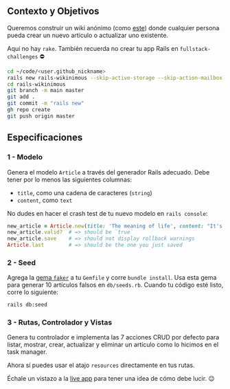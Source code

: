 ## Contexto y Objetivos

Queremos construir un wiki anónimo (como [este](https://wagon-wikinimous.herokuapp.com)) donde cualquier persona pueda crear un nuevo artículo o actualizar uno existente.

Aquí no hay `rake`. También recuerda no crear tu app Rails en `fullstack-challenges` ⛔️


```bash
cd ~/code/<user.github_nickname>
rails new rails-wikinimous --skip-active-storage --skip-action-mailbox
cd rails-wikinimous
git branch -m main master
git add .
git commit -m "rails new"
gh repo create
git push origin master
```

## Especificaciones

### 1 - Modelo

Genera el modelo `Article` a través del generador Rails adecuado. Debe tener por lo menos las siguientes columnas:

- `title`, como una cadena de caracteres (`string`)
- `content`, como `text`

No dudes en hacer el crash test de tu nuevo modelo en `rails console`:

```ruby
new_article = Article.new(title: 'The meaning of life', content: "It's 42!")
new_article.valid?  # => should be `true`
new_article.save    # => should not display rollback warnings
Article.last        # => should be the one you just saved
```

### 2 - Seed

Agrega la [gema `faker`](https://github.com/stympy/faker) a tu `Gemfile` y corre `bundle install`. Usa esta gema para generar 10 artículos falsos en
`db/seeds.rb`. Cuando tu código esté listo, corre lo siguiente:

```bash
rails db:seed
```

### 3 - Rutas, Controlador y Vistas

Genera tu controlador e implementa las 7 acciones CRUD por defecto para listar, mostrar, crear, actualizar y eliminar un artículo como lo hicimos en el task manager.

Ahora sí puedes usar el atajo `resources` directamente en tus rutas.

Échale un vistazo a la [live app](https://wagon-wikinimous.herokuapp.com) para tener una idea de cómo debe lucir. 😉
